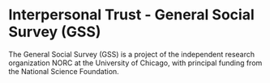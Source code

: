 # Interpersonal Trust - General Social Survey (GSS)

The General Social Survey (GSS) is a project of the independent research organization NORC at the University of Chicago, with principal funding from the National Science Foundation.